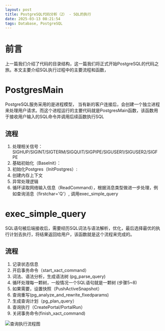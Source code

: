 ```yaml
---
layout: post
title: PostgreSQL代码分析（2） - SQL的执行
date: 2025-03-13 08:21:54
tags: Database, PostgreSQL
---
```


# 前言

上一篇我们介绍了代码的目录结构，这一篇我们将正式开始PostgreSQL的代码之旅。本文主要介绍SQL执行过程中的主要流程和函数，

# PostgresMain

PostgreSQL服务采用的是进程模型， 当有新的客户连接后，会创建一个独立进程来处理用户请求。而这个进程运行的主要代码就是PostgresMain函数，该函数用于接收用户输入的SQL命令并调用后续函数执行SQL

## 流程
1. 处理相关信号： SIGHUP/SIGINT/SIGTERM/SIGQUIT/SIGPIPE/SIGUSER1/SIGUSER2/SIGFPE
2. 基础初始化（BaseInit）：
3. 初始化Postgres（InitPostgres）:
4. 创建内存上下文
5. 异常处理逻辑
6. 循环读取网络输入信息（ReadCommand），根据消息类型做进一步处理，例如查询消息（firstchar='Q'）, 调用exec\_simple\_query

# exec_simple_query

SQL语句被后端接收后，需要经历SQL词法与语法解析，优化，最后选择最优的执行计划去执行，将结果返回给用户，该函数就是这个流程来完成的。

## 流程
1. 记录状态信息
2. 开启事务命令（start\_xact\_command）
3. 词法、语法分析，生成语法树 (pg\_parse\_query)
4. 循环处理每一颗树，一般情况一个SQL语句就是一颗树 (步骤5~8)
5. 如果需要，设置快照（PushActiveSnapshot）
6. 查询重写(pg\_analyze\_and\_rewrite\_fixedparams)
7. 生成查询计划（pg\_plan\_query）
8. 查询执行（CreatePortal/PortalRun）
9. 关闭事务命令(finish\_xact\_command)

![查询执行流程图](images/exec_simple_query.png)
